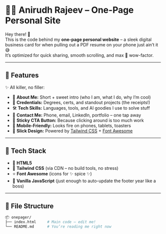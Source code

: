 # 👨‍💻 Anirudh Rajeev – One-Page Personal Site

Hey there! 👋  
This is the code behind my **one-page personal website** – a sleek digital business card for when pulling out a PDF resume on your phone just ain’t it 😅  
It’s optimized for quick sharing, smooth scrolling, and max 📱 wow-factor.

---

## 🚀 Features

✨ All killer, no filler:

- 🧠 **About Me:** Short + sweet intro (who I am, what I do, why I’m cool)
- 📜 **Credentials:** Degrees, certs, and standout projects (the receipts!)
- 🛠️ **Tech Skills:** Languages, tools, and AI goodies I use to solve stuff
- 📲 **Contact Me:** Phone, email, LinkedIn, portfolio – one tap away
- 🎯 **Sticky CTA Button:** Because clicking around is too much work
- 📱 **Mobile-Friendly:** Looks fire on phones, tablets, toasters
- 🎨 **Slick Design:** Powered by [Tailwind CSS](https://tailwindcss.com/) + [Font Awesome](https://fontawesome.com/)

---

## 🧰 Tech Stack

- 🔧 **HTML5**
- 🎨 **Tailwind CSS** (via CDN – no build tools, no stress)
- ⭐ **Font Awesome** (icons for ✨ spice ✨)
- 🧠 **Vanilla JavaScript** (just enough to auto-update the footer year like a boss)

---

## 📁 File Structure

```bash
📦 onepager/
├── index.html     # Main code – edit me!
└── README.md      # You’re reading me right now
